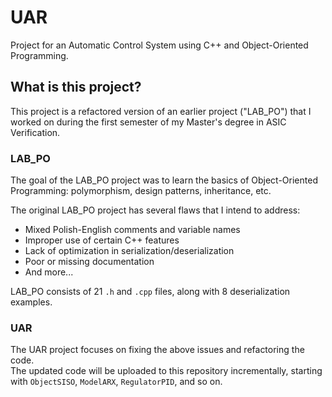 # UAR  
Project for an Automatic Control System using C++ and Object-Oriented Programming.

## What is this project?  
This project is a refactored version of an earlier project ("LAB_PO") that I worked on during the first semester of my Master's degree in ASIC Verification.

### LAB_PO  
The goal of the LAB_PO project was to learn the basics of Object-Oriented Programming: polymorphism, design patterns, inheritance, etc.

The original LAB_PO project has several flaws that I intend to address:
- Mixed Polish-English comments and variable names  
- Improper use of certain C++ features  
- Lack of optimization in serialization/deserialization  
- Poor or missing documentation  
- And more...

LAB_PO consists of 21 `.h` and `.cpp` files, along with 8 deserialization examples.

### UAR  
The UAR project focuses on fixing the above issues and refactoring the code.  
The updated code will be uploaded to this repository incrementally, starting with `ObjectSISO`, `ModelARX`, `RegulatorPID`, and so on.
